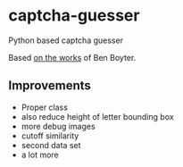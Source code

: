 captcha-guesser
===============

Python based captcha guesser

Based [on the works](http://www.wausita.com/captcha/) of Ben Boyter.

Improvements
------------

* Proper class
* also reduce height of letter bounding box
* more debug images
* cutoff similarity
* second data set
* a lot more
